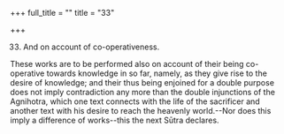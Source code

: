 +++
full_title = ""
title = "33"

+++


33. And on account of co-operativeness.

These works are to be performed also on account of their being co-operative towards knowledge in so far, namely, as they give rise to the desire of knowledge; and their thus being enjoined for a double purpose does not imply contradiction any more than the double injunctions of the Agnihotra, which one text connects with the life of the sacrificer and another text with his desire to reach the heavenly world.--Nor does this imply a difference of works--this the next Sūtra declares.

